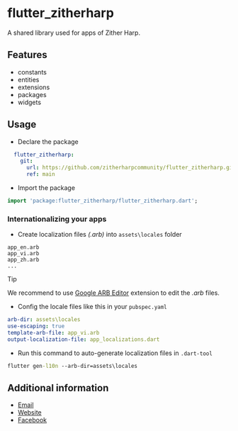 # flutter_zitherharp

A shared library used for apps of Zither Harp.

## Features
- constants
- entities
- extensions
- packages
- widgets

## Usage
- Declare the package

```yaml
  flutter_zitherharp:
    git: 
      url: https://github.com/zitherharpcommunity/flutter_zitherharp.git
      ref: main
```

- Import the package

```dart
import 'package:flutter_zitherharp/flutter_zitherharp.dart';
```

### Internationalizing your apps
- Create localization files *(.arb)* into `assets\locales` folder
```
app_en.arb
app_vi.arb
app_zh.arb
...
```

> [!TIP] 
> We recommend to use [Google ARB Editor](https://marketplace.visualstudio.com/items?itemName=Google.arb-editor) extension to edit the *.arb* files.

- Config the locale files like this in your `pubspec.yaml`
```yaml
arb-dir: assets\locales
use-escaping: true
template-arb-file: app_vi.arb
output-localization-file: app_localizations.dart
```

- Run this command to auto-generate localization files in `.dart-tool`
```cmd
flutter gen-l10n --arb-dir=assets\locales
```

## Additional information

- [Email](zh.zitherharp@gmail.com)
- [Website](http://zitherharp.dev/)
- [Facebook](https://www.facebook.com/zitherharp/)
